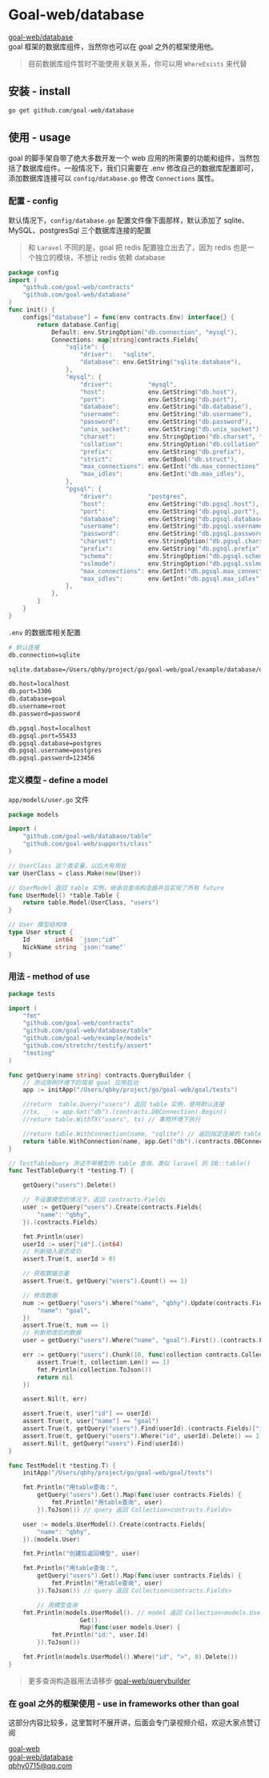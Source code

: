 # Goal-web/database
[goal-web/database](https://github.com/goal-web/database)  
goal 框架的数据库组件，当然你也可以在 goal 之外的框架使用他。
> 目前数据库组件暂时不能使用关联关系，你可以用 `WhereExists` 来代替

## 安装 - install
```bash
go get github.com/goal-web/database
```

## 使用 - usage
goal 的脚手架自带了绝大多数开发一个 web 应用的所需要的功能和组件，当然包括了数据库组件。一般情况下，我们只需要在 .env 修改自己的数据库配置即可，添加数据库连接可以 `config/database.go` 修改 `Connections` 属性。

### 配置 - config
默认情况下，`config/database.go` 配置文件像下面那样，默认添加了 sqlite、MySQL、postgresSql 三个数据库连接的配置
> 和 `Laravel` 不同的是，goal 把 redis 配置独立出去了，因为 redis 也是一个独立的模块，不想让 redis 依赖 database

```go
package config
import (
	"github.com/goal-web/contracts"
	"github.com/goal-web/database"
)
func init() {
	configs["database"] = func(env contracts.Env) interface{} {
		return database.Config{
			Default: env.StringOption("db.connection", "mysql"),
			Connections: map[string]contracts.Fields{
				"sqlite": {
					"driver":   "sqlite",
					"database": env.GetString("sqlite.database"),
				},
				"mysql": {
					"driver":          "mysql",
					"host":            env.GetString("db.host"),
					"port":            env.GetString("db.port"),
					"database":        env.GetString("db.database"),
					"username":        env.GetString("db.username"),
					"password":        env.GetString("db.password"),
					"unix_socket":     env.GetString("db.unix_socket"),
					"charset":         env.StringOption("db.charset", "utf8mb4"),
					"collation":       env.StringOption("db.collation", "utf8mb4_unicode_ci"),
					"prefix":          env.GetString("db.prefix"),
					"strict":          env.GetBool("db.struct"),
					"max_connections": env.GetInt("db.max_connections"),
					"max_idles":       env.GetInt("db.max_idles"),
				},
				"pgsql": {
					"driver":          "postgres",
					"host":            env.GetString("db.pgsql.host"),
					"port":            env.GetString("db.pgsql.port"),
					"database":        env.GetString("db.pgsql.database"),
					"username":        env.GetString("db.pgsql.username"),
					"password":        env.GetString("db.pgsql.password"),
					"charset":         env.StringOption("db.pgsql.charset", "utf8mb4"),
					"prefix":          env.GetString("db.pgsql.prefix"),
					"schema":          env.StringOption("db.pgsql.schema", "public"),
					"sslmode":         env.StringOption("db.pgsql.sslmode", "disable"),
					"max_connections": env.GetInt("db.pgsql.max_connections"),
					"max_idles":       env.GetInt("db.pgsql.max_idles"),
				},
			},
		}
	}
}
```

`.env` 的数据库相关配置

```bash
# 默认连接
db.connection=sqlite

sqlite.database=/Users/qbhy/project/go/goal-web/goal/example/database/db.sqlite

db.host=localhost
db.port=3306
db.database=goal
db.username=root
db.password=password

db.pgsql.host=localhost
db.pgsql.port=55433
db.pgsql.database=postgres
db.pgsql.username=postgres
db.pgsql.password=123456
```

### 定义模型 - define a model
`app/models/user.go` 文件

```go
package models

import (
	"github.com/goal-web/database/table"
	"github.com/goal-web/supports/class"
)

// UserClass 这个类变量，以后大有用处
var UserClass = class.Make(new(User))

// UserModel 返回 table 实例，继承自查询构造器并且实现了所有 future
func UserModel() *table.Table {
	return table.Model(UserClass, "users")
}

// User 模型结构体
type User struct {
	Id       int64  `json:"id"`
	NickName string `json:"name"`
}
```

### 用法 - method of use
```go
package tests

import (
	"fmt"
	"github.com/goal-web/contracts"
	"github.com/goal-web/database/table"
	"github.com/goal-web/example/models"
	"github.com/stretchr/testify/assert"
	"testing"
)

func getQuery(name string) contracts.QueryBuilder {
	// 测试用例环境下的简易 goal 应用启动
	app := initApp("/Users/qbhy/project/go/goal-web/goal/tests")

	//return  table.Query("users") 返回 table 实例，使用默认连接
	//tx, _ := app.Get("db").(contracts.DBConnection).Begin()
	//return table.WithTX("users", tx) // 事物环境下执行

	//return table.WithConnection(name, "sqlite") // 返回指定连接的 table 实例，使用连接名
	return table.WithConnection(name, app.Get("db").(contracts.DBConnection)) // 也可以指定连接实例
}

// TestTableQuery 测试不带模型的 table 查询，类似 laravel 的 DB::table()
func TestTableQuery(t *testing.T) {

	getQuery("users").Delete()

	// 不设置模型的情况下，返回 contracts.Fields
	user := getQuery("users").Create(contracts.Fields{
		"name": "qbhy",
	}).(contracts.Fields)

	fmt.Println(user)
	userId := user["id"].(int64)
	// 判断插入是否成功
	assert.True(t, userId > 0)

	// 获取数据总量
	assert.True(t, getQuery("users").Count() == 1)

	// 修改数据
	num := getQuery("users").Where("name", "qbhy").Update(contracts.Fields{
		"name": "goal",
	})
	assert.True(t, num == 1)
	// 判断修改后的数据
	user = getQuery("users").Where("name", "goal").First().(contracts.Fields)

	err := getQuery("users").Chunk(10, func(collection contracts.Collection, page int) error {
		assert.True(t, collection.Len() == 1)
		fmt.Println(collection.ToJson())
		return nil
	})

	assert.Nil(t, err)

	assert.True(t, user["id"] == userId)
	assert.True(t, user["name"] == "goal")
	assert.True(t, getQuery("users").Find(userId).(contracts.Fields)["id"] == userId)
	assert.True(t, getQuery("users").Where("id", userId).Delete() == 1)
	assert.Nil(t, getQuery("users").Find(userId))
}

func TestModel(t *testing.T) {
	initApp("/Users/qbhy/project/go/goal-web/goal/tests")

	fmt.Println("用table查询：",
		getQuery("users").Get().Map(func(user contracts.Fields) {
			fmt.Println("用table查询", user)
		}).ToJson()) // query 返回 Collection<contracts.Fields>

	user := models.UserModel().Create(contracts.Fields{
		"name": "qbhy",
	}).(models.User)

	fmt.Println("创建后返回模型", user)

	fmt.Println("用table查询：",
		getQuery("users").Get().Map(func(user contracts.Fields) {
			fmt.Println("用table查询", user)
		}).ToJson()) // query 返回 Collection<contracts.Fields>

		// 用模型查询
	fmt.Println(models.UserModel(). // model 返回 Collection<models.User>
					Get().
					Map(func(user models.User) {
			fmt.Println("id:", user.Id)
		}).ToJson())

	fmt.Println(models.UserModel().Where("id", ">", 0).Delete())
}
```
> 更多查询构造器用法请移步 [goal-web/querybuilder](https://github.com/goal-web/querybuilder)

### 在 goal 之外的框架使用 - use in frameworks other than goal
这部分内容比较多，这里暂时不展开讲，后面会专门录视频介绍，欢迎大家点赞订阅


[goal-web](https://github.com/goal-web/goal)  
[goal-web/database](https://github.com/goal-web/database)  
qbhy0715@qq.com
